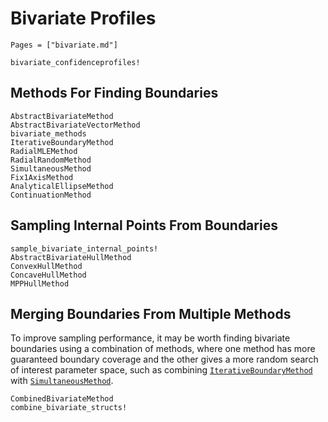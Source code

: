 # Bivariate Profiles

```@index
Pages = ["bivariate.md"]
```

```@docs
bivariate_confidenceprofiles!
```

## Methods For Finding Boundaries

```@docs
AbstractBivariateMethod
AbstractBivariateVectorMethod
bivariate_methods
IterativeBoundaryMethod
RadialMLEMethod
RadialRandomMethod
SimultaneousMethod
Fix1AxisMethod
AnalyticalEllipseMethod
ContinuationMethod
```

## Sampling Internal Points From Boundaries

```@docs
sample_bivariate_internal_points!
AbstractBivariateHullMethod
ConvexHullMethod
ConcaveHullMethod
MPPHullMethod
```

## Merging Boundaries From Multiple Methods

To improve sampling performance, it may be worth finding bivariate boundaries using a combination of methods, where one method has more guaranteed boundary coverage and the other gives a more random search of interest parameter space, such as combining [`IterativeBoundaryMethod`](@ref) with [`SimultaneousMethod`](@ref). 

```@docs
CombinedBivariateMethod
combine_bivariate_structs!
```